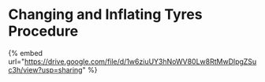# Changing and Inflating Tyres Procedure

{% embed url="https://drive.google.com/file/d/1w6ziuUY3hNoWV80Lw8RtMwDlpgZSuc3h/view?usp=sharing" %}
